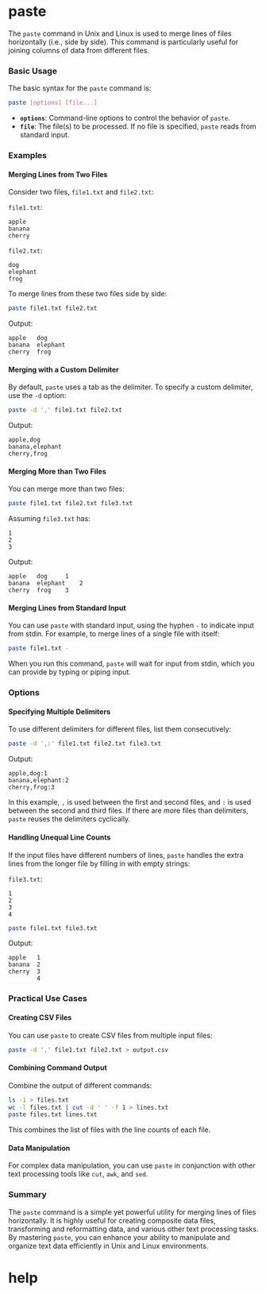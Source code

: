 # paste
The `paste` command in Unix and Linux is used to merge lines of files horizontally (i.e., side by side). This command is particularly useful for joining columns of data from different files.

### Basic Usage

The basic syntax for the `paste` command is:

```sh
paste [options] [file...]
```

- **`options`**: Command-line options to control the behavior of `paste`.
- **`file`**: The file(s) to be processed. If no file is specified, `paste` reads from standard input.

### Examples

#### Merging Lines from Two Files

Consider two files, `file1.txt` and `file2.txt`:

`file1.txt`:
```
apple
banana
cherry
```

`file2.txt`:
```
dog
elephant
frog
```

To merge lines from these two files side by side:

```sh
paste file1.txt file2.txt
```

Output:
```
apple   dog
banana  elephant
cherry  frog
```

#### Merging with a Custom Delimiter

By default, `paste` uses a tab as the delimiter. To specify a custom delimiter, use the `-d` option:

```sh
paste -d ',' file1.txt file2.txt
```

Output:
```
apple,dog
banana,elephant
cherry,frog
```

#### Merging More than Two Files

You can merge more than two files:

```sh
paste file1.txt file2.txt file3.txt
```

Assuming `file3.txt` has:
```
1
2
3
```

Output:
```
apple   dog     1
banana  elephant    2
cherry  frog    3
```

#### Merging Lines from Standard Input

You can use `paste` with standard input, using the hyphen `-` to indicate input from stdin. For example, to merge lines of a single file with itself:

```sh
paste file1.txt -
```

When you run this command, `paste` will wait for input from stdin, which you can provide by typing or piping input.

### Options

#### Specifying Multiple Delimiters

To use different delimiters for different files, list them consecutively:

```sh
paste -d ',:' file1.txt file2.txt file3.txt
```

Output:
```
apple,dog:1
banana,elephant:2
cherry,frog:3
```

In this example, `,` is used between the first and second files, and `:` is used between the second and third files. If there are more files than delimiters, `paste` reuses the delimiters cyclically.

#### Handling Unequal Line Counts

If the input files have different numbers of lines, `paste` handles the extra lines from the longer file by filling in with empty strings:

`file3.txt`:
```
1
2
3
4
```

```sh
paste file1.txt file3.txt
```

Output:
```
apple   1
banana  2
cherry  3
        4
```

### Practical Use Cases

#### Creating CSV Files

You can use `paste` to create CSV files from multiple input files:

```sh
paste -d ',' file1.txt file2.txt > output.csv
```

#### Combining Command Output

Combine the output of different commands:

```sh
ls -1 > files.txt
wc -l files.txt | cut -d ' ' -f 1 > lines.txt
paste files.txt lines.txt
```

This combines the list of files with the line counts of each file.

#### Data Manipulation

For complex data manipulation, you can use `paste` in conjunction with other text processing tools like `cut`, `awk`, and `sed`.

### Summary

The `paste` command is a simple yet powerful utility for merging lines of files horizontally. It is highly useful for creating composite data files, transforming and reformatting data, and various other text processing tasks. By mastering `paste`, you can enhance your ability to manipulate and organize text data efficiently in Unix and Linux environments.

# help 

```

```
